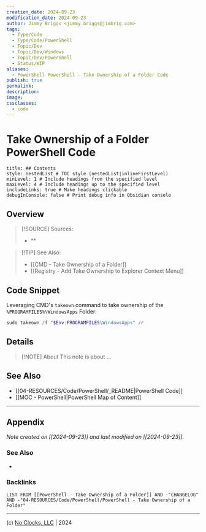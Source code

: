 ```yaml
---
creation_date: 2024-09-23
modification_date: 2024-09-23
author: Jimmy Briggs <jimmy.briggs@jimbrig.com>
tags:
  - Type/Code
  - Type/Code/PowerShell
  - Topic/Dev
  - Topic/Dev/Windows
  - Topic/Dev/PowerShell
  - Status/WIP
aliases:
  - PowerShell PowerShell - Take Ownership of a Folder Code
publish: true
permalink:
description:
image:
cssclasses:
  - code
---
```


# Take Ownership of a Folder PowerShell Code

```table-of-contents
title: ## Contents 
style: nestedList # TOC style (nestedList|inlineFirstLevel)
minLevel: 1 # Include headings from the specified level
maxLevel: 4 # Include headings up to the specified level
includeLinks: true # Make headings clickable
debugInConsole: false # Print debug info in Obsidian console
```

## Overview

> [!SOURCE] Sources:
> - **

> [!TIP] See Also:
> - [[CMD - Take Ownership of a Folder]]
> - [[Registry - Add Take Ownership to Explorer Context Menu]]

## Code Snippet

Leveraging CMD's `takeown` command to take ownership of the `%PROGRAMFILES%\WindowsApps` Folder:

```powershell
sudo takeown /f "$Env:PROGRAMFILES\WindowsApps" /r
```

## Details

> [!NOTE] About
> This note is about ...

## See Also

- [[04-RESOURCES/Code/PowerShell/_README|PowerShell Code]]
- [[MOC - PowerShell|PowerShell Map of Content]]

***

## Appendix

*Note created on [[2024-09-23]] and last modified on [[2024-09-23]].*

### See Also

- 

### Backlinks

```dataview
LIST FROM [[PowerShell - Take Ownership of a Folder]] AND -"CHANGELOG" AND -"04-RESOURCES/Code/PowerShell/PowerShell - Take Ownership of a Folder"
```

***

(c) [No Clocks, LLC](https://github.com/noclocks) | 2024